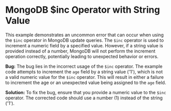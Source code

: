 # MongoDB $inc Operator with String Value

This example demonstrates an uncommon error that can occur when using the `$inc` operator in MongoDB update queries. The `$inc` operator is used to increment a numeric field by a specified value. However, if a string value is provided instead of a number, MongoDB will not perform the increment operation correctly, potentially leading to unexpected behavior or errors.

**Bug:**
The bug lies in the incorrect usage of the `$inc` operator. The example code attempts to increment the `age` field by a string value ('1'), which is not a valid numeric value for the `$inc` operator. This will result in either a failure to increment the age or an unexpected value being assigned to the `age` field.

**Solution:**
To fix the bug, ensure that you provide a numeric value to the `$inc` operator. The corrected code should use a number (1) instead of the string ('1').